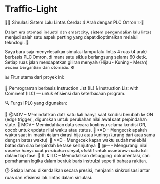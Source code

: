 # Traffic-Light

🚦✨ Simulasi Sistem Lalu Lintas Cerdas 4 Arah dengan PLC Omron ✨🚦

Dalam era otomasi industri dan smart city, sistem pengendalian lalu lintas menjadi salah satu aspek penting yang dapat dioptimalkan melalui teknologi. 🔧

Saya baru saja menyelesaikan simulasi lampu lalu lintas 4 ruas (4 arah) berbasis PLC Omron, di mana satu siklus berlangsung selama 60 detik.
Setiap ruas jalan mendapatkan giliran menyala (Hijau - Kuning - Merah) secara bergantian dan otomatis. ⚙️

📊 Fitur utama dari proyek ini:

🧠 Pemrograman berbasis Instruction List (IL) & Instruction List with Comment (ILC) — untuk efisiensi dan keterbacaan program.

🔍 Fungsi PLC yang digunakan:

🔹 @MOV – Memindahkan data satu kali hanya saat kondisi berubah ke ON (edge trigger), digunakan untuk perubahan nilai awal saat perpindahan state.
🔹 MOV – Memindahkan data secara kontinyu selama kondisi ON, cocok untuk update nilai waktu atau status.
🔹 <=D – Mengecek apakah waktu saat ini masih dalam durasi hijau atau kuning (kurang dari atau sama dengan batas waktu).
🔹 >=D – Mengecek kapan waktu sudah melebihi batas dan siap berpindah ke fase selanjutnya.
🔹 @-- – Mengurangi nilai counter hanya saat perubahan sinyal, efektif untuk countdown satu kali dalam tiap fase.
🔹 IL & ILC – Memudahkan debugging, dokumentasi, dan pemahaman logika dalam bentuk baris instruksi seperti bahasa rakitan.

⏱️ Setiap lampu dikendalikan secara presisi, menjamin sinkronisasi antar ruas dan efisiensi lalu lintas dalam simulasi.
